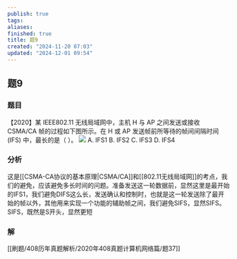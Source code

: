 ```yaml
---
publish: true
tags: 
aliases: 
finished: true
title: 题9
created: "2024-11-20 07:03"
updated: "2024-12-01 09:54"
---
```

## 题9
### 题目
【2020】某 IEEE802.11 无线局域网中，主机 H 与 AP 之间发送或接收 CSMA/CA 帧的过程如下图所示。在 H 或 AP 发送帧前所等待的帧间间隔时间 (IFS) 中，最长的是（ ）。
![](https://img.hwenyi.tech/202411231551710.webp)
A. IFS1
B. IFS2
C. IFS3
D. IFS4
### 分析
这是[[CSMA-CA协议的基本原理|CSMA/CA]]和[[802.11无线局域网]]的考点，我们的避免，应该避免多长时间的问题。准备发送这一轮数据前，显然这里是最开始的IFS1，我们避免DIFS这么长，发送确认和控制时，也就是这一轮发送除了最开始的帧以外，其他用来实现一个功能的辅助帧之间，我们避免SIFS，显然SIFS。SIFS，既然是S开头，显然更短
### 解
[[刷题/408历年真题解析/2020年408真题计算机网络篇/题37]]